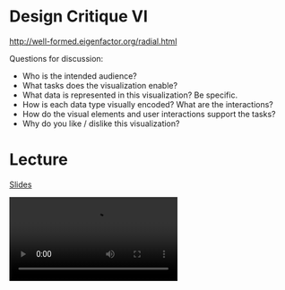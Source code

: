 # Design Critique VI

<http://well-formed.eigenfactor.org/radial.html>

Questions for discussion:

* Who is the intended audience?
* What tasks does the visualization enable?
* What data is represented in this visualization? Be specific.
* How is each data type visually encoded? What are the interactions?
* How do the visual elements and user interactions support the tasks?
* Why do you like / dislike this visualization?

# Lecture

[Slides](cdn://slides/12-TreesAndNetworks.pdf)

![videoplayer](cdn://video/lecture016.mp4)
